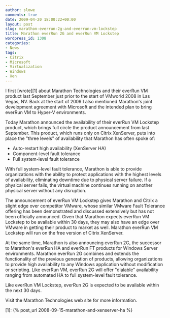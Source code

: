 ```yaml
---
author: slowe
comments: true
date: 2009-04-20 18:00:22+00:00
layout: post
slug: marathon-everrun-2g-and-everrun-vm-lockstep
title: Marathon everRun 2G and everRun VM Lockstep
wordpress_id: 1308
categories:
- News
tags:
- Citrix
- Microsoft
- Virtualization
- Windows
- Xen
---
```


I first [wrote][1] about Marathon Technologies and their everRun VM product last September just prior to the start of VMworld 2008 in Las Vegas, NV. Back at the start of 2009 I also mentioned Marathon's joint development agreement with Microsoft and the intended plan to bring everRun VM to Hyper-V environments.

Today Marathon announced the availability of their everRun VM Lockstep product, which brings full circle the product announcement from last September. This product, which runs only on Citrix XenServer, puts into place the "three levels" of availability that Marathon has often spoke of:

* Auto-restart high availability (XenServer HA)
* Component-level fault tolerance
* Full system-level fault tolerance

With full system-level fault tolerance, Marathon is able to provide organizations with the ability to protect applications with the highest levels of availability, eliminating downtime due to physical server failure. If a physical server fails, the virtual machine continues running on another physical server without any disruption.

The announcement of everRun VM Lockstep gives Marathon and Citrix a slight edge over competitor VMware, whose similar VMware Fault Tolerance offering has been demonstrated and discussed extensively but has not been officially announced. Given that Marathon expects everRun VM Lockstep to be available within 30 days, they may also have an edge over VMware in getting their product to market as well. Marathon everRun VM Lockstep will run on the free version of Citrix XenServer.

At the same time, Marathon is also announcing everRun 2G, the successor to Marathon's everRun HA and everRun FT products for Windows Server environments. Marathon everRun 2G combines and extends the functionality of the previous generation of products, allowing organizations to provide high availability to any Windows application without modification or scripting. Like everRun VM, everRun 2G will offer "dialable" availability ranging from automated HA to full system-level fault tolerance.

Like everRun VM Lockstep, everRun 2G is expected to be available within the next 30 days.

Visit the Marathon Technologies web site for more information.

[1]: {% post_url 2008-09-15-marathon-and-xenserver-ha %}
